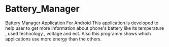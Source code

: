 # Battery_Manager
Battery Manager Application For Android 
This application is developed to help user to get more information about phone's battery like its temperature , used technology , voltage and ect. Also this programm shows which applications use more energy than the others.
